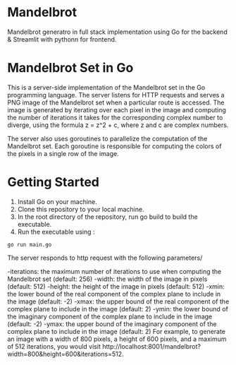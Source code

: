 # Mandelbrot
Mandelbrot generatro in full stack implementation using Go for the backend & Streamlit with pythonn for frontend.

# Mandelbrot Set in Go

This is a server-side implementation of the Mandelbrot set in the Go programming language. The server listens for HTTP requests and serves a PNG image of the Mandelbrot set when a particular route is accessed. The image is generated by iterating over each pixel in the image and computing the number of iterations it takes for the corresponding complex number to diverge, using the formula z = z^2 + c, where z and c are complex numbers.

The server also uses goroutines to parallelize the computation of the Mandelbrot set. Each goroutine is responsible for computing the colors of the pixels in a single row of the image.

# Getting Started

1. Install Go on your machine.
2. Clone this repository to your local machine.
3. In the root directory of the repository, run go build to build the executable.
4. Run the executable using :
```
go run main.go
```
The server responds to http request with the following parameters/

-iterations: the maximum number of iterations to use when computing the Mandelbrot set (default: 256)
-width: the width of the image in pixels (default: 512)
-height: the height of the image in pixels (default: 512)
-xmin: the lower bound of the real component of the complex plane to include in the image (default: -2)
-xmax: the upper bound of the real component of the complex plane to include in the image (default: 2)
-ymin: the lower bound of the imaginary component of the complex plane to include in the image (default: -2)
-ymax: the upper bound of the imaginary component of the complex plane to include in the image (default: 2)
For example, to generate an image with a width of 800 pixels, a height of 600 pixels, and a maximum of 512 iterations, you would visit http://localhost:8001/mandelbrot?width=800&height=600&iterations=512.
